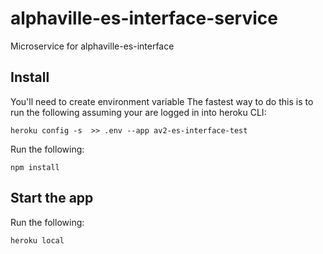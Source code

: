 # alphaville-es-interface-service
Microservice for alphaville-es-interface

## Install
You'll need to create environment variable
The fastest way to do this is to run the following assuming your are logged in into heroku CLI:

```
heroku config -s  >> .env --app av2-es-interface-test
```

Run the following:

```
npm install
```

## Start the app

Run the following:

```
heroku local
```
